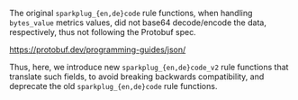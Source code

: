 The original `sparkplug_{en,de}code` rule functions, when handling `bytes_value` metrics values, did not base64 decode/encode the data, respectively, thus not following the Protobuf spec.

https://protobuf.dev/programming-guides/json/

Thus, here, we introduce new `sparkplug_{en,de}code_v2` rule functions that translate such fields, to avoid breaking backwards compatibility, and deprecate the old `sparkplug_{en,de}code` rule functions.
